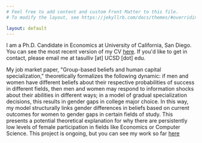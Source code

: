 ```yaml
---
# Feel free to add content and custom Front Matter to this file.
# To modify the layout, see https://jekyllrb.com/docs/themes/#overriding-theme-defaults

layout: default
---
```


I am a Ph.D. Candidate in Economics at University of California, San Diego.
You can see the most recent version of my CV [here](https://github.com/tara-sullivan/resume/blob/master/sullivan_resume.pdf).
If you'd like to get in contact, please email me at tasulliv [at] UCSD [dot] edu. 

My job market paper, "Group-based beliefs and human capital specialization," theoretically formalizes the following dynamic: if men and women have different beliefs about their respective probabilities of success in different fields, then men and women may respond to information shocks about their abilities in different ways; in a model of gradual specialization decisions, this results in gender gaps in college major choice. In this way, my model structurally links gender differences in beliefs based on current outcomes for women to gender gaps in certain fields of study. This presents a potential theoretical explanation for why there are persistently low levels of female participation in fields like Economics or Computer Science.
This project is ongoing, but you can see my work so far [here](https://github.com/tara-sullivan/hcs)
